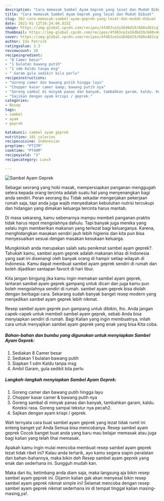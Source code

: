 ```yaml
---
description: "Cara memasak Sambel Ayam Geprek yang lezat dan Mudah Dibuat"
title: "Cara memasak Sambel Ayam Geprek yang lezat dan Mudah Dibuat"
slug: 362-cara-memasak-sambel-ayam-geprek-yang-lezat-dan-mudah-dibuat
date: 2021-01-12T16:24:04.815Z
image: https://img-global.cpcdn.com/recipes/4fd83ce2a16d6d19/680x482cq70/sambel-ayam-geprek-foto-resep-utama.jpg
thumbnail: https://img-global.cpcdn.com/recipes/4fd83ce2a16d6d19/680x482cq70/sambel-ayam-geprek-foto-resep-utama.jpg
cover: https://img-global.cpcdn.com/recipes/4fd83ce2a16d6d19/680x482cq70/sambel-ayam-geprek-foto-resep-utama.jpg
author: Ida Patrick
ratingvalue: 3.3
reviewcount: 10
recipeingredient:
- "8 Camer besar"
- "1 bulatan bawang putih"
- "1 sdm Kaldu tanpa msg"
- " Garam gula sedikit bila perlu"
recipeinstructions:
- "Goreng camer dan bawang putih hingga layu"
- "Chopper kasar camer &amp; bawang putih nya"
- "Goreng sambal di minyak panas dan banyak, tambahkan garam, kaldu. Koreksi rasa. Goreng sampai tekstur nya pecah2."
- "Sajikan dengan ayam krispi / geprek."
categories:
- Resep
tags:
- sambel
- ayam
- geprek

katakunci: sambel ayam geprek 
nutrition: 101 calories
recipecuisine: Indonesian
preptime: "PT37M"
cooktime: "PT40M"
recipeyield: "3"
recipecategory: Lunch

---
```



![Sambel Ayam Geprek](https://img-global.cpcdn.com/recipes/4fd83ce2a16d6d19/680x482cq70/sambel-ayam-geprek-foto-resep-utama.jpg)

Sebagai seorang yang hobi masak, mempersiapkan panganan menggugah selera kepada orang tercinta adalah suatu hal yang menyenangkan bagi anda sendiri. Peran seorang ibu Tidak sekadar mengerjakan pekerjaan rumah saja, tapi anda juga wajib menyediakan kebutuhan nutrisi tercukupi dan hidangan yang dimakan keluarga tercinta harus mantab.

Di masa  sekarang, kamu sebenarnya mampu membeli panganan praktis tidak harus repot mengolahnya dahulu. Tapi banyak juga mereka yang selalu ingin memberikan makanan yang terlezat bagi keluarganya. Karena, menghidangkan masakan sendiri jauh lebih higienis dan kita pun bisa menyesuaikan sesuai dengan masakan kesukaan keluarga. 



Mungkinkah anda merupakan salah satu penikmat sambel ayam geprek?. Tahukah kamu, sambel ayam geprek adalah makanan khas di Indonesia yang saat ini disenangi oleh banyak orang di hampir setiap wilayah di Indonesia. Kamu dapat membuat sambel ayam geprek sendiri di rumah dan boleh dijadikan santapan favorit di hari libur.

Kita jangan bingung jika kamu ingin memakan sambel ayam geprek, lantaran sambel ayam geprek gampang untuk dicari dan juga kamu pun boleh mengolahnya sendiri di rumah. sambel ayam geprek bisa diolah dengan berbagai cara. Sekarang sudah banyak banget resep modern yang menjadikan sambel ayam geprek lebih nikmat.

Resep sambel ayam geprek pun gampang untuk dibikin, lho. Anda jangan capek-capek untuk membeli sambel ayam geprek, sebab Anda bisa menyiapkan sendiri di rumah. Bagi Kalian yang ingin membuatnya, inilah cara untuk menyajikan sambel ayam geprek yang enak yang bisa Kita coba.

<!--inarticleads1-->

##### Bahan-bahan dan bumbu yang digunakan untuk menyiapkan Sambel Ayam Geprek:

1. Sediakan 8 Camer besar
1. Sediakan 1 bulatan bawang putih
1. Siapkan 1 sdm Kaldu tanpa msg
1. Ambil  Garam, gula sedikit bila perlu




<!--inarticleads2-->

##### Langkah-langkah menyiapkan Sambel Ayam Geprek:

1. Goreng camer dan bawang putih hingga layu
1. Chopper kasar camer &amp; bawang putih nya
1. Goreng sambal di minyak panas dan banyak, tambahkan garam, kaldu. Koreksi rasa. Goreng sampai tekstur nya pecah2.
1. Sajikan dengan ayam krispi / geprek.




Wah ternyata cara buat sambel ayam geprek yang lezat tidak rumit ini enteng banget ya! Anda Semua bisa mencobanya. Resep sambel ayam geprek Cocok banget buat anda yang baru mau belajar memasak atau juga bagi kalian yang telah lihai memasak.

Apakah kamu ingin mulai mencoba membuat resep sambel ayam geprek lezat tidak ribet ini? Kalau anda tertarik, ayo kamu segera siapin peralatan dan bahan-bahannya, maka bikin deh Resep sambel ayam geprek yang enak dan sederhana ini. Sungguh mudah kan. 

Maka dari itu, ketimbang anda diam saja, maka langsung aja bikin resep sambel ayam geprek ini. Dijamin kalian gak akan menyesal bikin resep sambel ayam geprek nikmat simple ini! Selamat mencoba dengan resep sambel ayam geprek nikmat sederhana ini di tempat tinggal kalian masing-masing,ya!.

